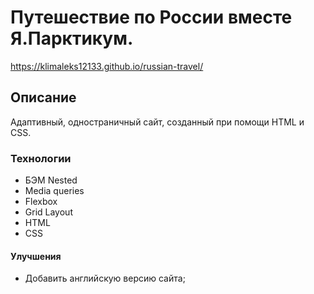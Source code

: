 # Путешествие по России вместе Я.Парктикум.
https://klimaleks12133.github.io/russian-travel/
## Описание
Адаптивный, одностраничный сайт, созданный при помощи HTML и CSS. 

### Технологии 
* БЭМ Nested
* Media queries
* Flexbox
* Grid Layout
* HTML
* CSS

#### Улучшения
* Добавить английскую версию сайта;
